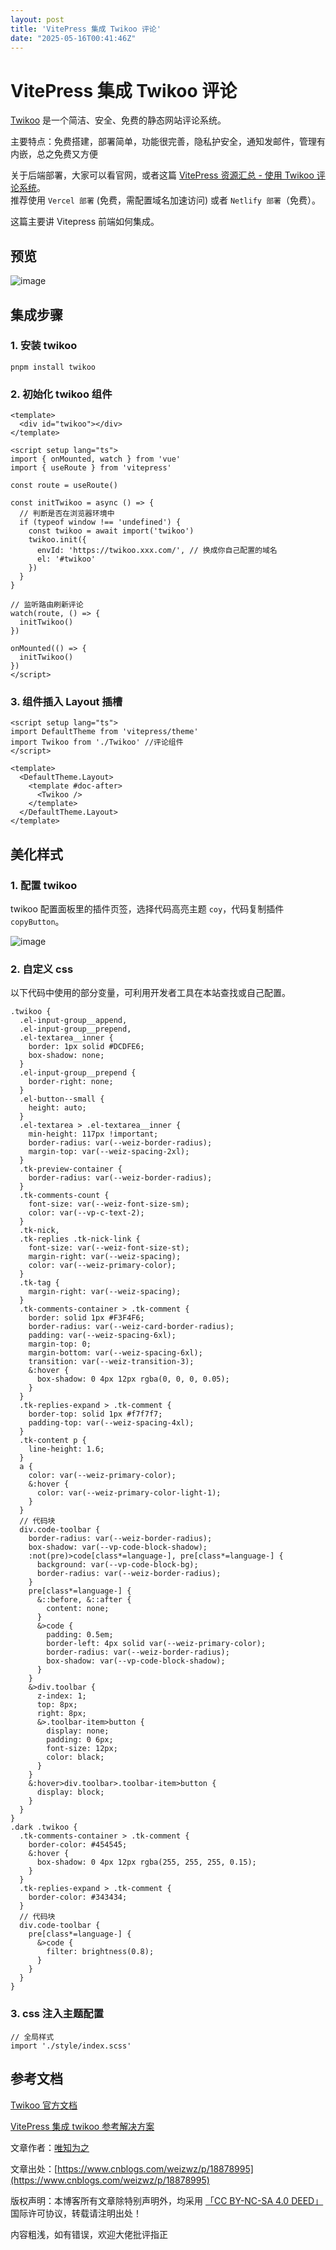 ```yaml
---
layout: post
title: 'VitePress 集成 Twikoo 评论'
date: "2025-05-16T00:41:46Z"
---
```

VitePress 集成 Twikoo 评论
======================

[Twikoo](https://twikoo.js.org/intro.html) 是一个简洁、安全、免费的静态网站评论系统。

主要特点：免费搭建，部署简单，功能很完善，隐私护安全，通知发邮件，管理有内嵌，总之免费又方便

关于后端部署，大家可以看官网，或者这篇 [VitePress 资源汇总 - 使用 Twikoo 评论系统](../all/resource-all#%E4%BD%BF%E7%94%A8-twikoo-%E8%AF%84%E8%AE%BA%E7%B3%BB%E7%BB%9F)。  
推荐使用 `Vercel 部署` (免费，需配置域名加速访问) 或者 `Netlify 部署`（免费）。

这篇主要讲 Vitepress 前端如何集成。

预览
--

![image](https://img2024.cnblogs.com/blog/1086129/202505/1086129-20250515194812246-789328589.png)

集成步骤
----

### 1\. 安装 twikoo

    pnpm install twikoo
    

### 2\. 初始化 twikoo 组件

    <template>
      <div id="twikoo"></div>
    </template>
    
    <script setup lang="ts">
    import { onMounted, watch } from 'vue'
    import { useRoute } from 'vitepress'
    
    const route = useRoute()
    
    const initTwikoo = async () => {
      // 判断是否在浏览器环境中
      if (typeof window !== 'undefined') {
        const twikoo = await import('twikoo')
        twikoo.init({
          envId: 'https://twikoo.xxx.com/', // 换成你自己配置的域名
          el: '#twikoo'
        })
      }
    }
    
    // 监听路由刷新评论
    watch(route, () => {
      initTwikoo()
    })
    
    onMounted(() => {
      initTwikoo()
    })
    </script>
    

### 3\. 组件插入 Layout 插槽

    <script setup lang="ts">
    import DefaultTheme from 'vitepress/theme'
    import Twikoo from './Twikoo' //评论组件
    </script>
    
    <template>
      <DefaultTheme.Layout>
        <template #doc-after>
          <Twikoo />
        </template>
      </DefaultTheme.Layout>
    </template>
    

美化样式
----

### 1\. 配置 twikoo

twikoo 配置面板里的插件页签，选择代码高亮主题 `coy`，代码复制插件 `copyButton`。

![image](https://img2024.cnblogs.com/blog/1086129/202505/1086129-20250515194841501-781115721.png)

### 2\. 自定义 css

以下代码中使用的部分变量，可利用开发者工具在本站查找或自己配置。

    .twikoo {
      .el-input-group__append,
      .el-input-group__prepend,
      .el-textarea__inner {
        border: 1px solid #DCDFE6;
        box-shadow: none;
      }
      .el-input-group__prepend {
        border-right: none;
      }
      .el-button--small {
        height: auto;
      }
      .el-textarea > .el-textarea__inner {
        min-height: 117px !important;
        border-radius: var(--weiz-border-radius);
        margin-top: var(--weiz-spacing-2xl);
      }
      .tk-preview-container {
        border-radius: var(--weiz-border-radius);
      }
      .tk-comments-count {
        font-size: var(--weiz-font-size-sm);
        color: var(--vp-c-text-2);
      }
      .tk-nick,
      .tk-replies .tk-nick-link {
        font-size: var(--weiz-font-size-st);
        margin-right: var(--weiz-spacing);
        color: var(--weiz-primary-color);
      }
      .tk-tag {
        margin-right: var(--weiz-spacing);
      }
      .tk-comments-container > .tk-comment {
        border: solid 1px #F3F4F6;
        border-radius: var(--weiz-card-border-radius);
        padding: var(--weiz-spacing-6xl);
        margin-top: 0;
        margin-bottom: var(--weiz-spacing-6xl);
        transition: var(--weiz-transition-3);
        &:hover {
          box-shadow: 0 4px 12px rgba(0, 0, 0, 0.05);
        }
      }
      .tk-replies-expand > .tk-comment {
        border-top: solid 1px #f7f7f7;
        padding-top: var(--weiz-spacing-4xl);
      }
      .tk-content p {
        line-height: 1.6;
      }
      a {
        color: var(--weiz-primary-color);
        &:hover {
          color: var(--weiz-primary-color-light-1);
        }
      }
      // 代码块
      div.code-toolbar {
        border-radius: var(--weiz-border-radius);
        box-shadow: var(--vp-code-block-shadow);
        :not(pre)>code[class*=language-], pre[class*=language-] {
          background: var(--vp-code-block-bg);
          border-radius: var(--weiz-border-radius);
        }
        pre[class*=language-] {
          &::before, &::after {
            content: none;
          }
          &>code {
            padding: 0.5em;
            border-left: 4px solid var(--weiz-primary-color);
            border-radius: var(--weiz-border-radius);
            box-shadow: var(--vp-code-block-shadow);
          }
        }
        &>div.toolbar {
          z-index: 1;
          top: 8px;
          right: 8px;
          &>.toolbar-item>button {
            display: none;
            padding: 0 6px;
            font-size: 12px;
            color: black;
          }
        }
        &:hover>div.toolbar>.toolbar-item>button {
          display: block;
        }
      }
    }
    .dark .twikoo {
      .tk-comments-container > .tk-comment {
        border-color: #454545;
        &:hover {
          box-shadow: 0 4px 12px rgba(255, 255, 255, 0.15);
        }
      }
      .tk-replies-expand > .tk-comment {
        border-color: #343434;
      }
      // 代码块
      div.code-toolbar {
        pre[class*=language-] {
          &>code {
            filter: brightness(0.8);
          }
        }
      }
    }
    

### 3\. css 注入主题配置

    // 全局样式
    import './style/index.scss'
    

参考文档
----

[Twikoo 官方文档](https://twikoo.js.org/intro.html)

[VitePress 集成 twikoo 参考解决方案](https://github.com/twikoojs/twikoo/issues/715)

文章作者：[唯知为之](https://www.cnblogs.com/weizwz/)

文章出处：[https://www.cnblogs.com/weizwz/p/18878995](https://www.cnblogs.com/weizwz/p/18878995)

版权声明：本博客所有文章除特别声明外，均采用 [「CC BY-NC-SA 4.0 DEED」](https://creativecommons.org/licenses/by-nc-sa/4.0/deed.zh-hans) 国际许可协议，转载请注明出处！

内容粗浅，如有错误，欢迎大佬批评指正